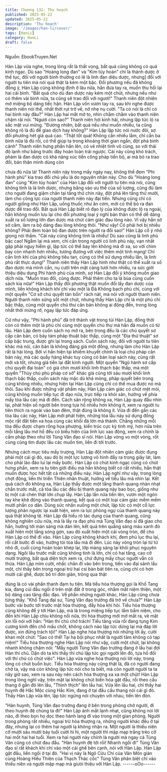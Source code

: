 ```yaml
---
title: Chương 132: Thu hoạch
published: 2025-05-22
updated: 2025-05-22
description: 'Thu hoạch'
image: '/images/han-li/cover/'
tags: [HanLi]
category: HanLi
draft: false
---
```


Nguồn: EbookTruyen.Net

Hàn Lập vừa nghe, trong lòng rất là thất vọng, bất quá cũng
không có quá kinh ngạc. Dù sao "Hoàng long đan" và "Kim tủy
hoàn" chỉ là thánh dược ở thế tục, đối với người bình thường có
lẽ là linh đan diệu dược, nhưng] đối với người tu tiên mà nói quả
thật là kém một bậc.
Đối phương nếu đã không đồng ý, Hàn Lập cũng không định ở
lâu nữa, hắn đưa tay ra, muốn thu hồi lại hai cái bình.
"Bất quá cho dù đan dược này kém một chút, nhưng nếu như có
thêm vài bình nữa, ta cũng sẽ trao đổi với ngươi!" Thanh niên đột
nhiên mở miệng bộ dáng tiếc hận.
Hàn Lập vốn vươn tay ra, sau khi nghe được thanh niên nói thế,
nhất thời rụt trở về, nở nhẹ nụ cười.
"Ta có nói là chỉ có hai bình này đâu?" Hàn Lập hai mắt mở to,
nhìn chằm chằm vào thanh niên chậm rãi nói.
"Ngươi còn sao?" Thanh niên hơi kinh hãi, nhưng lập tức lộ ra sắc
mặt vui mừng.
"Đương nhiên, bất quá nếu như muốn nhiều, ta cũng không rõ là
đủ để giao dịch hay không?" Hàn Lập lập tức nói nước đôi, sợ đối
phương hét giá quá cao.
"Thật tốt quá! Không cần nhiều lắm, chỉ cần ba bình nữa là đủ rồi,
có thể giúp ta trong khoảng thời gian ngắn, đột phá bình cảnh"
Thanh niên hưng phấn hẳn lên, có vẻ nhiệt tình vô cùng, so với
thái độ lạnh như băng trước đây hoàn toàn trái ngược.
Cái này cũng khó trách, phàm là đan dược có khả năng xúc tiến
công pháp tiến bộ, ai mà bỏ ra trao đổi, bản thân mình dùng còn

chưa đủ nữa là! Thanh niên này trong mấy ngày nay, không thể
đem "Phi hành phù" kia trao đổi chủ yếu là do nguyên nhân này.
Cho dù "Hoàng long đan" cùng "Kim tủy hoàn" của Hàn Lập đối
với người tu tiên mà nói, cũng không tính là là linh dược, nhưng
bằng vào ưu thế của số lượng, cũng đủ làm cho người đang giậm
chân tại tầng thứ chín này, đột phá lên tầng thứ mười, làm cho
công lực của người thanh niên này đại tiến.
Nhưng cũng chỉ có người giống như Hàn Lập, uống thuốc như ăn
cơm, mới có thể bỏ ra đan dược để trao đổi. Bất quá Hàn Lập biết
rõ đạo lý của không được lộ ra ngoài, hắn không muốn lưu lại cho
đối phương loại ý nghĩ bản thân có thể dễ dàng xuất ra số lượng
lớn đan dược mà chút cảm giác đau lòng nào.
Vì vậy hắn sờ sờ cằm, làm ra bộ dáng đau lòng không thôi.
"Như vậy! Có phải hơi bị nhiều không? Phải đem toàn bộ đan
dược trên người ra đổi sao!" Hàn Lập cố ý nhỏ giọng nói thầm.
"Cái này cũng không tính là nhiều! Dù sao cũng là linh phù bậc
cao! Ngẫm lại mà xem, chỉ cần trong người có linh phù này, vạn
nhất gặp phải nguy hiểm gì, lập tức có thể bay lên không mà đi
xa, so với chim bay còn nhanh hơn nhiều, tương đương với việc
thêm một tính mạng! Chỉ cần linh khí của phù không tiêu tan,
cũng có thể sử dụng nhiều lần, là linh phù rất thực dụng!" Thanh
niên thấy Hàn Lập hình như thật có thể xuất ra số đan dược mà
mình cần, nụ cười trên mặt càng tươi hơn nhiều, ra sức giới thiệu
diệu dụng Phi hành phù của mình, sợ Hàn Lập đổi ý không muốn
giao dịch nữa.
"Muốn trao đổi, cũng được. Phải thêm cho ta lá bùa cùng cuốn
sách kia nữa!" Hàn Lập thấy đối phương thật muốn đổi lấy đan
dược của mình, liền không khách khí chỉ vào một lá Đả Không
bạch phù chỉ, cùng với một quyển "Cơ sở chú quyết tàn bổn" rách
nát, mà nói với người thanh niên.
Người thanh niên sửng sốt một chút, nhưng thấy Hàn Lập chỉ là
một phù chỉ bậc thấp, cùng một quyển chú thư căn bản không ai
động đến, trong lòng nhất thời mừng rỡ, ngay lập tức đáp ứng.

Cứ như vậy, "Phi hành phù" đã trở thành vật trong túi Hàn Lập,
đồng thời còn có thêm một lá phù chỉ cùng một quyển chú thư mà
hắn đã muốn có từ lâu.
Hàn Lập đem cuốn sách nọ mở ra, bên trong đều là các chú
quyết sơ cấp căn bản, có bảy tám pháp thuật bậc thấp, cùng một
"Địa thứ thuật" sơ cấp bậc trung, được ghi lại trong sách.
Cuốn sách này, đối với người tu tiên khác mà nói, căn bản là
không đáng giá một đồng, nhưng làm cho Hàn Lập rất là hài lòng.
Bởi vì hắn hiện tại khiếm khuyết chính là loại chú pháp căn bản
này, mà các quầy hàng khác tuy cũng có bán loại sách này, cũng
rất mới và tốt, nhưng giá tiền lại đắt kinh người.
Một quyển "Ngũ hành sơ cấp chú quyết đại toàn" có giá chín
mươi khối linh thạch bậc thấp, mà một quyển "Thủy chú phù pháp
cơ sở" khác giá cũng tới sáu mươi khối linh thạch bậc thấp, cuốn
sách này mặc dù khá mỏng, pháp quyết bên trong cũng không
nhiều, nhưng hiện tại Hàn Lập cũng chỉ có thể mua được nó mà
thôi.
Sau khi được những vật phẩm này, Hàn Lập cảm giác có chút
mệt mỏi, cũng không muốn tiếp tục đi dạo nữa, trực tiếp ra khỏi
sân, hướng về phía mấy tòa lầu các mà đi đến.
Cách sân rộng không xa, Hàn Lập quay đầu nhìn lại, phát hiện số
người bên trong tựa hồ nhiều hơn không ít, xem ra người tu tiên
thích ra ngoài vào ban đêm, thật đúng là không ít.
Vừa đi đến gần các tòa lâu các này, Hàn Lập mới phát hiện,
những tòa lầu này sử dụng đồng mộc rất đắt tiền xa hoa cùng các
khối đá lớn mà thành. Chẳng những mỗi tòa đều được chạm rồng
họa phượng, kiến trúc cực kỳ tinh mỹ, hơn nữa trên mỗi tầng lầu
mơ hồ đều có biểu hiện của linh lực xao động, xem ra chính là
cấm pháp theo như lời Tùng Văn đạo sĩ nói.
Hàn Lập vòng vo một vòng, rốt cùng cũng tìm được lầu các muốn
tìm, liền đi tới trước.

Nhưng cách mục tiêu mấy trượng, Hàn Lập đột nhiên cảm giác
được đụng phải một cái gì đó, sau đó bị một lực lượng vô hình
đẩy ra trong giây lát, làm cho phải lảo đảo lui lại mấy bước.
Hàn Lập có chút kinh ngạc cũng có chút hưng phấn, xem ra tu
tiên giới điều mà hắn không biết có rất nhiều, hắn thật muốn được
học hết tất cả những điều này.
Hàn Lập nghĩ như vậy, trong lòng chợt động, liền thi triển Thiên
nhãn thuật, hướng về tiểu lâu mà nhìn lại.
Kết quả cách đó không xa, Hàn Lập thấy được một tầng thanh
quang nhàn nhạt chắn trước mắt, cả tòa lầu các đều bị thanh
quang này bao bọc, giống như bị một cái chén thật lớn chụp lấy.
Hàn Lập lần nữa tiến lên, vươn một ngón tay khe khẽ động vào
thanh quang, kết quả có một loại cảm giác mềm mềm mười phần
co dãn. Dùng sức nhấn xuống một chút, lập tức có một cỗ lực
lượng phản ngược lại xuất hiện, xem ra lực phòng ngự của thanh
quang này quả thật không tệ.
Hàn Lập đã hiểu rõ tác dụng của thanh quang, cũng không nghiên
cứu nữa, mà là lấy ra đạo phù mà Tùng Văn đạo sĩ đã giao cho
hắn, hướng tới màn sáng mà dán lên, kết quả trên quầng sáng
màu xanh đó xuất hiện một tầng sóng gợn, sau đó xuất hiện một
cái vòng tròn, để cho Hàn Lập có thể đi vào.
Hàn Lập cũng không khách khí, đem phù lục thu lại, rồi cất bước
đi vào, hướng tói tòa lầu mà đi đến. Lúc này vòng tròn lại từ từ
nhỏ đi, cuối cùng hoàn toàn khép lại, lớp màng sáng lại khôi phục
nguyên dạng.
Ngôi lầu trước mắt cũng không tính là lớn, chỉ có hai tầng, cao cỡ
mười trượng, bất quá diện tích xem ra, chứ đựng mấy chục người
vẫn có thừa.
Hàn Lập mỉm cười, nhấc chân đi vào bên trong, tiến vào đại sảnh
lầu một, chỉ thấy bên trong ngoại trừ hai csi bàn bát tiên ra, cũng
chỉ có hơn mười cái ghế, được bố trí đơn giản, trông qua thật

đúng là có vài phần thanh đạm tu tiên.
Mà tiểu hòa thượng gọi là Khổ Tang kia, đang cúi đầu ngồi ở trên
mặt đất ở trong góc, nhắm mắt niệm thiện, một bộ dáng cao tăng
đắc đạo. Về phần những người khác, Hàn Lập cũng chưa từng
thấy.
"Khổ Tang đại sư, Tùng Văn đạo trưởng đã trở về chưa?" Hàn
Lập bước vài bước tới trước mặt hòa thượng, đầy hòa khí hỏi.
Tiểu hòa thượng cũng không để ý tới Hàn Lập, mà là trong miệng
tiếp tục lẩm bẩm niệm, cho đến khi Hàn Lập chịu không nổi nữa,
thì hòa thượng mới mở mắt ra, vẻ mặt xin lỗi nói với hắn: "Hàn thí
chủ chớ trách! Tiểu tăng vừa rồi đang tụng Kim cương kinh đến
chỗ mấu chốt, không cách nào lập tức dừng lại mà đáp lời được,
xin đừng trách tội!"
Hàn Lập nghe hòa thượng nói những lời ấy, cười khan một chút:
"Sao có thể! Tại hạ bội phục nhất là người tâm không có tạp
niệm!"
Tiểu hòa thượng nghe Hàn Lập nói như vậy, cười một chút, lại
không nhanh không chậm nói: "Mấy người Tùng Văn đạo trưởng
đang ở lầu hai đợi Hàn thí chủ. Dặn dò ta khi thấy thí chủ lập tức
gọi người lên đó, tựa hồ đối với thí chủ có chút việc".
Hàn Lập vừa nghe hòa thượng nói lời này, trong lòng có chút
buồn bực.
Tiểu hòa thượng này cũng thật là, đã có người đang chờ ta, vậy
mà còn không lập tức nói cho ta biết, mà còn người người ta ta
nãy giờ sao, xem ra sau này nên cách hòa thượng xa xa một
chút!
Hàn Lập trong lòng nghĩ vậy, trên mặt lại không chút biến hóa gật
đầu, rồi theo cầu thang ở gần đó lên lầu, "Thình thịch" lên lầu hai.
Vừa lên lầu hai, chỉ thấy hai huynh đệ Hắc Mộc cùng Hắc Kim,
đang ở tại đầu cầu thang nói cái gì đó. Thấy Hàn Lập vừa lên, lập
tức ngừng nói chuyện với nhau, tiến lên đón.

"Hàn huynh, Tùng Văn đạo trưởng đang ở bên trong phòng chờ
người, đi theo huynh đệ chúng ta đi!" Hàn Lập ánh mắt lạnh nhạt,
cũng không nói lời nào, đi theo bọn họ dọc theo hành lang đi vào
trong một gian phòng.
Người trong phòng rất nhiều, ngoại trừ hòa thượng ra, những
người khác đều ở tại đây, nhưng lại có thêm hai người lạ không
nhận ra.
Một người là thiếu niên cỡ mười sáu mười bảy tuổi cười hì hì,
một người thì mập mạp trắng trẻo cỡ hai mốt hai hai tuổi. Xem ra
hai người này chính là người mà ngay cả Tùng Văn cũng có chút
đau đầu.
"Hàn huynh đệ tới rồi! Nhanh ngồi đi" Tùng Văn đạo sĩ rất khách
khí chỉ vào một cái ghế bên cạnh, nói với Hàn Lập.
Hàn Lập gật đầu, liền ngồi ở tại đó.
"Hai vị này là Ngô Cửu Chỉ của Vân Môn giản cùng Hoàng Hiếu
Thiên của Thạch Thác cốc" Tùng Văn phân biệt chỉ vào thiếu niên
và người mập mạp mà giưói thiệu với Hàn Lập.
------oOo------
